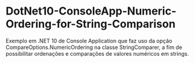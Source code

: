 # DotNet10-ConsoleApp-Numeric-Ordering-for-String-Comparison
Exemplo em .NET 10 de Console Application que faz uso da opção CompareOptions.NumericOrdering na classe StringComparer, a fim de possibilitar ordenações e comparações de valores numéricos em strings.
